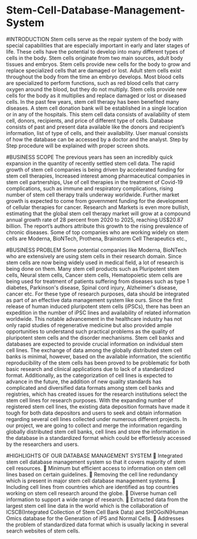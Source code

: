 # Stem-Cell-Database-Management-System
#INTRODUCTION
Stem cells serve as the repair system of the body with special capabilities that are especially important in early and later stages of life. These cells have the potential to develop into many different types of cells in the body. Stem cells originate from two main sources, adult body tissues and embryos. Stem cells provide new cells for the body to grow and replace specialized cells that are damaged or lost. Adult stem cells exist throughout the body from the time an embryo develops. Most blood cells are specialized to perform functions, such as red blood cells that carry oxygen around the blood, but they do not multiply. Stem cells provide new cells for the body as it multiplies and replace damaged or lost or diseased cells. In the past few years, stem cell therapy has been benefited many diseases. A stem cell donation bank will be established in a single location or in any of the hospitals. This stem cell data consists of availability of stem cell, donors, recipients, and price of different type of cells. Database consists of past and present data available like the donors and recipient’s information, list of type of cells, and their availability. User manual consists of how the database can be accessed by a doctor and the analyst. Step by Step procedure will be explained with proper screen shots.

#BUSINESS SCOPE
The previous years has seen an incredibly quick expansion in the quantity of recently settled stem cell data. The rapid growth of stem cell companies is being driven by accelerated funding for stem cell therapies, Increased interest among pharmaceutical companies in stem cell partnerships, Use of cell therapies in the treatment of Covid-19 complications, such as immune and respiratory complications, rising number of stem cell therapy trails underway worldwide. Further market growth is expected to come from government funding for the development of cellular therapies for cancer. Research and Markets is even more bullish, estimating that the global stem cell therapy market will grow at a compound annual growth rate of 28 percent from 2020 to 2025, reaching US$20.87 billion. The report’s authors attribute this growth to the rising prevalence of chronic diseases. Some of top companies who are working widely on stem cells are Moderna, BioNTech, Prothena, Brainstorm Cell Therapeutics etc.,

#BUSINESS PROBLEM
Some potential companies like Moderna, BioNTech who are extensively are using stem cells in their research domain. Since stem cells are now being widely used in medical field, a lot of research is being done on them. Many stem cell products such as Pluripotent stem cells, Neural stem cells, Cancer stem cells, Hematopoietic stem cells are being used for treatment of patients suffering from diseases such as type 1 diabetes, Parkinson's disease, Spinal cord injury, Alzheimer's disease, cancer etc.  For these type of research purposes, data should be integrated as part of an effective data management system like ours. Since the first release of human induced pluripotent stem cells (iPSCs), there has been an expedition in the number of iPSC lines and availability of related information worldwide. This notable advancement in the healthcare industry has not only rapid studies of regenerative medicine but also provided ample opportunities to understand such practical problems as the quality of pluripotent stem cells and the disorder mechanisms. Stem cell banks and databases are expected to provide crucial information on individual stem cell lines. The exchange of data among the globally distributed stem cell banks is minimal, however, based on the available information, the scientific reproducibility of the stem cells has been proved to be problematic for both basic research and clinical applications due to lack of a standardized format. Additionally, as the categorization of cell lines is expected to advance in the future, the addition of new quality standards has complicated and diversified data formats among stem cell banks and registries, which has created issues for the research institutions select the stem cell lines for research purposes. With the expanding number of registered stem cell lines, the existing data deposition formats have made it tough for both data depositors and users to seek and obtain information regarding several cell lines collected under numerous different projects. In our project, we are going to collect and merge the information regarding globally distributed stem cell banks, cell lines and store the information in the database in a standardized format which could be effortlessly accessed by the researchers and users.
 
#HIGHLIGHTS OF OUR DATABASE MANAGEMENT SYSTEM
	Integrated stem cell database management system so that it covers majority of stem cell resources.
	Minimum but efficient access to information on stem cell lines based on certain guidelines.
	Removing the cell line redundancy which is present in major stem cell database management systems.
	Including cell lines from countries which are identified as top countries working on stem cell research around the globe.
	Diverse human cell information to support a wide range of research.
	Extracted data from the largest stem cell line data in the world which is the collaboration of ICSCB(Integrated Collection of Stem Cell Bank Data) and SHOGoiN(Human Omics database for the Generation of iPS and Normal Cells.
	Addresses the problem of standardized data format which is usually lacking in several search websites of stem cells.

